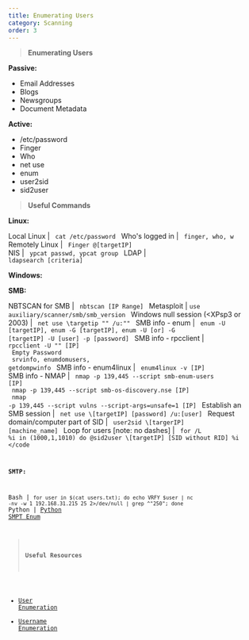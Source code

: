 ```yaml
---
title: Enumerating Users 
category: Scanning
order: 3
---
```


> **Enumerating Users**

**Passive:**

* Email Addresses
* Blogs
* Newsgroups
* Document Metadata

**Active:**

* /etc/password
* Finger
* Who
* net use
* enum
* user2sid
* sid2user

> **Useful Commands**

**Linux:**

Local Linux | <code> cat /etc/password </code>
Who's logged in | <code> finger, who, w </code>
Remotely Linux | <code> Finger @[targetIP] </code>
NIS | <code> ypcat passwd, ypcat group </code>
LDAP | <code> ldapsearch [criteria] </code>

**Windows:**

**SMB:**

NBTSCAN for SMB | <code> nbtscan [IP Range] </code>
Metasploit | <code>use auxiliary/scanner/smb/smb_version </code>
Windows null session (<XPsp3 or 2003) |  <code> net use \\targetip "" /u:"" </code>
SMB info - enum | <code> enum -U [targetIP], enum -G [targetIP],  enum -U [or] -G [targetIP] -U [user] -p [password] </code>
SMB info - rpcclient | <code> rpcclient -U "" [IP] <br> Empty Password <br> srvinfo, enumdomusers, getdompwinfo </code>
SMB info - enum4linux | <code> enum4linux -v [IP] </code>
SMB info - NMAP | <code> nmap -p 139,445 --script smb-enum-users [IP] <br> nmap -p 139,445 --script smb-os-discovery.nse [IP] <br> nmap -p 139,445 --script vulns --script-args=unsafe=1 [IP] </code>
Establish an SMB session | <code> net use \\[targetIP] [password] /u:[user] </code>
Request domain/computer part of SID | <code> user2sid \\[targerIP] [machine_name]  </code>
Loop for users  [note: no dashes] | <code> for /L %i in (1000,1,1010) do @sid2user \\[targetIP] [SID without RID] %i  </code

**SMTP:**

Bash | <code>for user in $(cat users.txt); do echo VRFY $user | nc -nv -w 1 192.168.31.215 25 2>/dev/null | grep ^"250"; done </code>
Python | [Python SMPT Enum](https://github.com/BinaryExile/Scripts/tree/master/Recon)


> **Useful Resources**

* [User Enumeration](http://pentestmonkey.net/category/tools/user-enumeration)
* [Username Enumeration](https://highon.coffee/blog/penetration-testing-tools-cheat-sheet/#username-enumeration)

